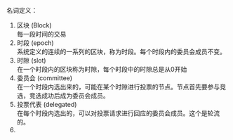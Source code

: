
名词定义：  
1. 区块 (Block)  
   每一段时间的交易
2. 时段 (epoch)  
   系统定义的连续的一系列的区块，称为时段。每个时段内的委员会成员不变。
3. 时隙 (slot)  
   在一个时段内的区块称为时隙，每个时段中的时隙总是从0开始
4. 委员会 (committee)   
   在一个时段内选出来的，可能在某个时隙进行投票的节点。节点首先要参与竞选，竞选成功后成为委员会成员。
5. 投票代表 (delegated)  
   在每个时段内选出的，可以对投票请求进行回应的委员会成员。这个是轮流的。
6. 